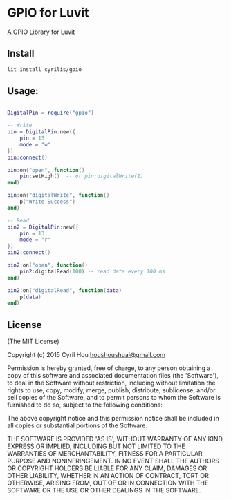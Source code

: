 # GPIO for Luvit

A GPIO Library for Luvit

## Install

```bash
lit install cyrilis/gpio
```

## Usage:

```lua

DigitalPin = require("gpio")

-- Write 
pin = DigitalPin:new({
	pin = 13
	mode = "w"
})
pin:connect()

pin:on("open", function()
	pin:setHigh()  -- or pin:digitalWrite(1)
end)

pin:on("digitalWrite", function()
	p("Write Success")
end)

-- Read
pin2 = DigitalPin:new({
	pin = 13
	mode = "r"
})
pin2:connect()

pin2:on("open", function()
	pin2:digitalRead(100) -- read data every 100 ms
end)

pin2:on("digitalRead", function(data)
	p(data)
end)

```

## License

(The MIT License)

Copyright (c) 2015 Cyril Hou <houshoushuai@gmail.com>

Permission is hereby granted, free of charge, to any person obtaining a copy of this software and associated documentation files (the 'Software'), to deal in the Software without restriction, including without limitation the rights to use, copy, modify, merge, publish, distribute, sublicense, and/or sell copies of the Software, and to permit persons to whom the Software is furnished to do so, subject to the following conditions:

The above copyright notice and this permission notice shall be included in all copies or substantial portions of the Software.

THE SOFTWARE IS PROVIDED 'AS IS', WITHOUT WARRANTY OF ANY KIND, EXPRESS OR IMPLIED, INCLUDING BUT NOT LIMITED TO THE WARRANTIES OF MERCHANTABILITY, FITNESS FOR A PARTICULAR PURPOSE AND NONINFRINGEMENT. IN NO EVENT SHALL THE AUTHORS OR COPYRIGHT HOLDERS BE LIABLE FOR ANY CLAIM, DAMAGES OR OTHER LIABILITY, WHETHER IN AN ACTION OF CONTRACT, TORT OR OTHERWISE, ARISING FROM, OUT OF OR IN CONNECTION WITH THE SOFTWARE OR THE USE OR OTHER DEALINGS IN THE SOFTWARE.
